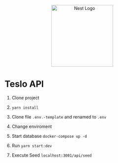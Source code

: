 <p align="center">
  <a href="http://nestjs.com/" target="blank"><img src="https://nestjs.com/img/logo-small.svg" width="200" alt="Nest Logo" /></a>
</p>


# Teslo API

1. Clone project

2. ```yarn install```

3. Clone file ```.env.-template``` and renamed to ```.env```

4. Change enviroment

5. Start database
```docker-compose up -d```

6. Run ```yarn start:dev```

7. Execute Seed
```localhost:3001/api/seed```
